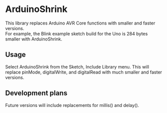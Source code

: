 # ArduinoShrink
This library replaces Arduino AVR Core functions with smaller and faster versions.  
For example, the Blink example sketch build for the Uno is 284 bytes smaller with ArduinoShrink.

## Usage
Select ArduinoShrink from the Sketch, Include Library menu.  This will replace pinMode, digitalWrite, and digitalRead with much smaller and faster versions.

## Development plans
Future versions will include replacements for millis() and delay().
